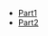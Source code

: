 - [Part1](https://github.com/Git-K3rnel/Advent_of_Code/blob/main/2023/Day1/Part1.md)
- [Part2](https://github.com/Git-K3rnel/Advent_of_Code/blob/main/2023/Day1/Part2.md)
